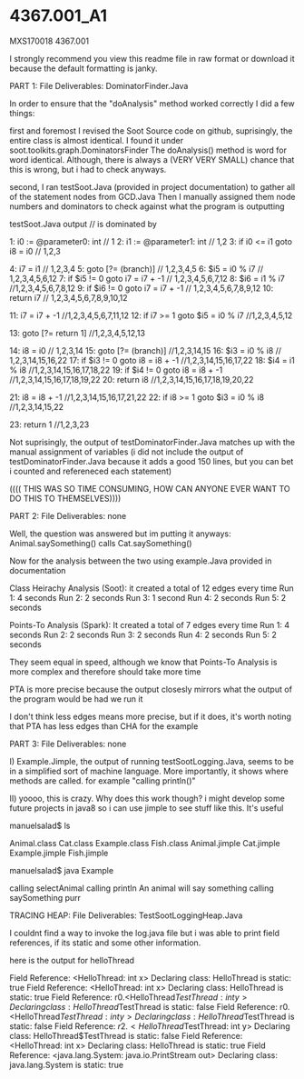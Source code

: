 # 4367.001_A1
MXS170018
4367.001

I strongly recommend you view this readme file in raw format or download it because the default formatting is janky. 

PART 1: 
File Deliverables: DominatorFinder.Java 

In order to ensure that the "doAnalysis" method worked correctly I did a few things:

first and foremost I revised the Soot Source code on github, suprisingly, the entire class is almost identical. 
I found it under soot.toolkits.graph.DominatorsFinder 
The doAnalysis() method is word for word identical. Although, there is always a (VERY VERY SMALL) chance that this is wrong, but i had to check anyways.

second, I ran testSoot.Java (provided in project documentation) to gather all of the statement nodes from GCD.Java 
Then I manually assigned them node numbers and dominators to check against what the program is outputting 

testSoot.Java output // is dominated by 

1: i0 := @parameter0: int // 1
2: i1 := @parameter1: int // 1,2
3: if i0 <= i1 goto i8 = i0 // 1,2,3

4: i7 = i1 // 1,2,3,4
5: goto [?= (branch)] // 1,2,3,4,5
6: $i5 = i0 % i7 // 1,2,3,4,5,6,12
7: if $i5 != 0 goto i7 = i7 + -1 // 1,2,3,4,5,6,7,12
8: $i6 = i1 % i7 //1,2,3,4,5,6,7,8,12
9: if $i6 != 0 goto i7 = i7 + -1 // 1,2,3,4,5,6,7,8,9,12
10: return i7 // 1,2,3,4,5,6,7,8,9,10,12

11: i7 = i7 + -1 //1,2,3,4,5,6,7,11,12
12: if i7 >= 1 goto $i5 = i0 % i7 //1,2,3,4,5,12

13: goto [?= return 1] //1,2,3,4,5,12,13

14: i8 = i0 // 1,2,3,14
15: goto [?= (branch)] //1,2,3,14,15
16: $i3 = i0 % i8 // 1,2,3,14,15,16,22
17: if $i3 != 0 goto i8 = i8 + -1 //1,2,3,14,15,16,17,22
18: $i4 = i1 % i8 //1,2,3,14,15,16,17,18,22
19: if $i4 != 0 goto i8 = i8 + -1 //1,2,3,14,15,16,17,18,19,22
20: return i8 //1,2,3,14,15,16,17,18,19,20,22

21: i8 = i8 + -1 //1,2,3,14,15,16,17,21,22
22: if i8 >= 1 goto $i3 = i0 % i8 //1,2,3,14,15,22

23: return 1 //1,2,3,23

Not suprisingly, the output of testDominatorFinder.Java matches up with the manual assignment of variables 
(i did not include the output of testDominatorFinder.Java because it adds a good 150 lines, but you can bet i counted and refereneced each statement)

(((( THIS WAS SO TIME CONSUMING, HOW CAN ANYONE EVER WANT TO DO THIS TO THEMSELVES))))


PART 2: 
File Deliverables: none 

Well, the question was answered but im putting it anyways: Animal.saySomething() calls Cat.saySomething()

Now for the analysis between the two using example.Java provided in documentation



Class Heirachy Analysis (Soot): 
it created a total of 12 edges every time
Run 1: 4 seconds
Run 2: 2 seconds 
Run 3: 1 second
Run 4: 2 seconds
Run 5: 2 seconds

Points-To Analysis (Spark): 
It created a total of 7 edges every time
Run 1: 4 seconds
Run 2: 2 seconds 
Run 3: 2 seconds
Run 4: 2 seconds
Run 5: 2 seconds 

They seem equal in speed, although we know that Points-To Analysis is more complex and therefore should take more time 

PTA is more precise because the output closesly mirrors what the output of the program would be had we run it 

I don't think less edges means more precise, but if it does, it's worth noting that PTA has less edges than CHA for the example

PART 3: 
File Deliverables: none 

I) 
Example.Jimple, the output of running testSootLogging.Java, seems to be in a simplified sort of machine language. More importantly, it shows where methods are called. for example "calling println()"

II) yoooo, this is crazy. Why does this work though? i might develop some future projects in java8 so i can use jimple to see stuff like this. It's useful 

manuelsalad$ ls

Animal.class	Cat.class	Example.class	Fish.class
Animal.jimple	Cat.jimple	Example.jimple	Fish.jimple

manuelsalad$ java Example

calling selectAnimal
calling println
An animal will say something
calling saySomething
purr


TRACING HEAP: 
File Deliverables: TestSootLoggingHeap.Java

I couldnt find a way to invoke the log.java file but i was able to print field references, if its static and some other information. 

here is the output for helloThread

Field Reference: <HelloThread: int x> Declaring class: HelloThread is static: true
Field Reference: <HelloThread: int x> Declaring class: HelloThread is static: true
Field Reference: r0.<HelloThread$TestThread: int y> Declaring class: HelloThread$TestThread is static: false
Field Reference: r0.<HelloThread$TestThread: int y> Declaring class: HelloThread$TestThread is static: false
Field Reference: $r2.<HelloThread$TestThread: int y> Declaring class: HelloThread$TestThread is static: false
Field Reference: <HelloThread: int x> Declaring class: HelloThread is static: true
Field Reference: <java.lang.System: java.io.PrintStream out> Declaring class: java.lang.System is static: true




